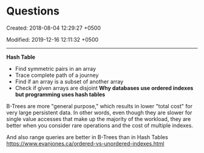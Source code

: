# Questions

Created: 2018-08-04 12:29:27 +0500

Modified: 2019-12-16 12:11:32 +0500

---

**Hash Table**
-   Find symmetric pairs in an array
-   Trace complete path of a journey
-   Find if an array is a subset of another array
-   Check if given arrays are disjoint
**Why databases use ordered indexes but programming uses hash tables**

B-Trees are more "general purpose," which results in lower "total cost" for very large persistent data. In other words, even though they are slower for single value accesses that make up the majority of the workload, they are better when you consider rare operations and the cost of multiple indexes.

And also range queries are better in B-Trees than in Hash Tables
<https://www.evanjones.ca/ordered-vs-unordered-indexes.html>
